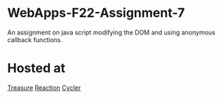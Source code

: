 # WebApps-F22-Assignment-7
An assignment on java script modifying the DOM and using anonymous callback functions.
# Hosted at
[Treasure](https://44-563-web-apps-f22.github.io/44563-webapps-assignment-7-Kallambhanu/treasure.html)
[Reaction](bhttps://44-563-web-apps-f22.github.io/44563-webapps-assignment-7-Kallambhanu/reaction.html)
[Cycler](https://44-563-web-apps-f22.github.io/44563-webapps-assignment-7-Kallambhanu/cycler.html)